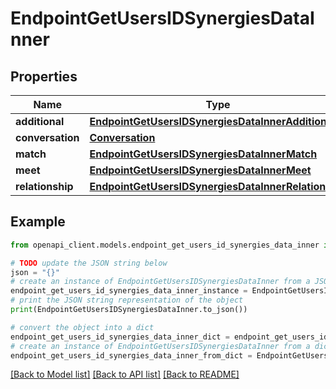 # EndpointGetUsersIDSynergiesDataInner


## Properties

Name | Type | Description | Notes
------------ | ------------- | ------------- | -------------
**additional** | [**EndpointGetUsersIDSynergiesDataInnerAdditional**](EndpointGetUsersIDSynergiesDataInnerAdditional.md) |  | [optional] 
**conversation** | [**Conversation**](Conversation.md) |  | [optional] 
**match** | [**EndpointGetUsersIDSynergiesDataInnerMatch**](EndpointGetUsersIDSynergiesDataInnerMatch.md) |  | [optional] 
**meet** | [**EndpointGetUsersIDSynergiesDataInnerMeet**](EndpointGetUsersIDSynergiesDataInnerMeet.md) |  | [optional] 
**relationship** | [**EndpointGetUsersIDSynergiesDataInnerRelationship**](EndpointGetUsersIDSynergiesDataInnerRelationship.md) |  | [optional] 

## Example

```python
from openapi_client.models.endpoint_get_users_id_synergies_data_inner import EndpointGetUsersIDSynergiesDataInner

# TODO update the JSON string below
json = "{}"
# create an instance of EndpointGetUsersIDSynergiesDataInner from a JSON string
endpoint_get_users_id_synergies_data_inner_instance = EndpointGetUsersIDSynergiesDataInner.from_json(json)
# print the JSON string representation of the object
print(EndpointGetUsersIDSynergiesDataInner.to_json())

# convert the object into a dict
endpoint_get_users_id_synergies_data_inner_dict = endpoint_get_users_id_synergies_data_inner_instance.to_dict()
# create an instance of EndpointGetUsersIDSynergiesDataInner from a dict
endpoint_get_users_id_synergies_data_inner_from_dict = EndpointGetUsersIDSynergiesDataInner.from_dict(endpoint_get_users_id_synergies_data_inner_dict)
```
[[Back to Model list]](../README.md#documentation-for-models) [[Back to API list]](../README.md#documentation-for-api-endpoints) [[Back to README]](../README.md)


